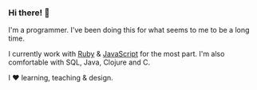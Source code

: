### Hi there! 👋

I'm a programmer. I've been doing this for what seems to me to be a long time.

I currently work with [Ruby](https://ruby-lang.org) & [JavaScript](https://javascript.info) for the most part. I'm also comfortable with SQL, Java, Clojure and C.

I ❤️ learning, teaching & design.
